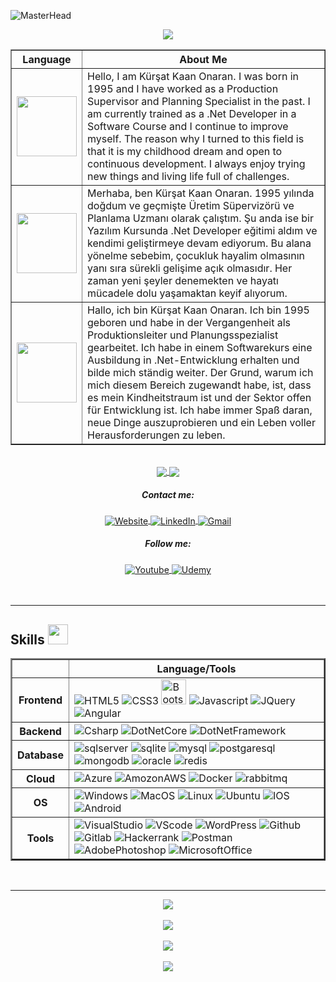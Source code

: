![MasterHead](https://github.com/KursatKaan/KursatKaan/assets/140398297/8b98b574-e9cc-4fa4-b8e5-056ef91435d8)

<!-- Title -->
<p align="center">
    <img src="https://readme-typing-svg.herokuapp.com/?lines=Hello+Welcome+to+my+Github+page;I+am+a+Fullstack+Software+Developer&font=Fira%20Code&center=true&width=740&height=45&color=293462&vCenter=true&size=30">
</p>
<!-- End Title -->

<!-- About Me -->
<table border="1" width="70%" cellpadding="10" cellspacing="10">
    <thead>
      <tr>
        <th>Language</th>
        <th>About Me</th>
      </tr>
    </thead>
    <tbody>
        <tr>
            <td><img src="https://bewerbung.co/wp-content/uploads/2018/07/bewerbung-englisch.jpg" width='96'></td>
            <td>Hello, I am Kürşat Kaan Onaran. I was born in 1995 and I have worked as a Production Supervisor and Planning Specialist in the past. I am currently trained as a .Net Developer in a Software Course and I continue to improve myself. The reason why I turned to this field is that it is my childhood dream and open to continuous development. I always enjoy trying new things and living life full of challenges. 
            </td>
         </tr>
          <tr>
            <td><img src="https://upload.wikimedia.org/wikipedia/commons/thumb/b/b4/Flag_of_Turkey.svg/1200px-Flag_of_Turkey.svg.png" width='96'></td>
            <td>Merhaba, ben Kürşat Kaan Onaran. 1995 yılında doğdum ve geçmişte Üretim Süpervizörü ve Planlama Uzmanı olarak çalıştım. Şu anda ise bir Yazılım Kursunda .Net Developer eğitimi aldım ve kendimi geliştirmeye devam ediyorum. Bu alana yönelme sebebim, çocukluk hayalim olmasının yanı sıra sürekli gelişime açık olmasıdır. Her zaman yeni şeyler denemekten ve hayatı mücadele dolu yaşamaktan keyif alıyorum.</td>
          </tr>
          <tr>
            <td><img src="https://upload.wikimedia.org/wikipedia/en/thumb/b/ba/Flag_of_Germany.svg/1200px-Flag_of_Germany.svg.png" width='96'></td>
            <td>Hallo, ich bin Kürşat Kaan Onaran. Ich bin 1995 geboren und habe in der Vergangenheit als Produktionsleiter und Planungsspezialist gearbeitet. Ich habe in einem Softwarekurs eine Ausbildung in .Net-Entwicklung erhalten und bilde mich ständig weiter. Der Grund, warum ich mich diesem Bereich zugewandt habe, ist, dass es mein Kindheitstraum ist und der Sektor offen für Entwicklung ist. Ich habe immer Spaß daran, neue Dinge auszuprobieren und ein Leben voller Herausforderungen zu leben.</td>
          </tr>
    </tbody>
</table>
<!-- End About Me -->

<br>

<!-- Contact Me -->
<div align="center">
    <div>
        <a href="https://github.com/KursatKaan/github-profile-views-counter">
            <img align="center" src="https://komarev.com/ghpvc/?username=KursatKaan&color=blue">
        </a>
        <a href="https://github.com/KursatKaan?tab=followers">
            <img align="center"  src="https://img.shields.io/github/followers/KursatKaan?style=flat-square&color=red">
        </a>      
    </div>
    <div>
        <h5><a>Contact me:</a></h5>
    </div>
    <div>
      <a href="#" target="_blank">
            <img align="center" src="https://img.shields.io/badge/website-000000?style=for-the-badge&logo=About.me&logoColor=white" alt="Website">
        </a>
      <a href="https://www.linkedin.com/in/kursatkaanonaran" target="_blank">
            <img align="center" src="https://img.shields.io/badge/LinkedIn-0077B5?style=for-the-badge&logo=linkedin&logoColor=white" alt="LinkedIn">
        </a>
      <a href="mailto:kursatkaanonaran@gmail.com" target="_blank">
            <img align="center" src="https://img.shields.io/badge/Gmail-D14836?style=for-the-badge&logo=gmail&logoColor=white" alt="Gmail">
        </a>
      <br>
    </div>
    <div>
        <h5><a>Follow me:</a></h5>
    </div>
    <div>
      <a href="#" target="_blank">
            <img align="center" src="https://img.shields.io/badge/YouTube_Music-FF0000?style=for-the-badge&logo=youtube-music&logoColor=white" alt="Youtube">
      </a>
      <a href="#" target="_blank">
            <img align="center" src="https://img.shields.io/badge/Udemy-EC5252?style=for-the-badge&logo=Udemy&logoColor=white" alt="Udemy">
      </a>
    </div>
    <br>
</div>
<!-- End Contact Me -->
<br>
<hr />

<!-- Skills -->
<div>
    <div>
        <h2> Skills <img src = "https://media2.giphy.com/media/QssGEmpkyEOhBCb7e1/giphy.gif?cid=ecf05e47a0n3gi1bfqntqmob8g9aid1oyj2wr3ds3mg700bl&rid=giphy.gif" width = 32> </h2>
    </div>
    <div>
        <table border="2" width="70%" cellpadding="10" cellspacing="10">
            <thead>
              <tr>
                <th></th>
                <th>Language/Tools</th>
              </tr>
            </thead>
            <tbody>
                <tr>
                    <th>Frontend</td>
                      <td>
                        <img src="https://img.shields.io/badge/HTML5-E34F26?style=for-the-badge&logo=html5&logoColor=white" alt="HTML5" />
                        <img src="https://img.shields.io/badge/CSS3-1572B6?style=for-the-badge&logo=css3&logoColor=white" alt="CSS3" />
                        <img src="https://img.shields.io/badge/Bootstrap-563D7C?style=for-the-badge&logo=bootstrap&logoColor=white"  height="40" alt="Bootstrap5"/>
                        <img src="https://img.shields.io/badge/JavaScript-323330?style=for-the-badge&logo=javascript&logoColor=F7DF1E" alt="Javascript"/>
                        <img src="https://img.shields.io/badge/jQuery-0769AD?style=for-the-badge&logo=jquery&logoColor=white" alt="JQuery"/>
                        <img src="https://img.shields.io/badge/Angular-DD0031?style=for-the-badge&logo=angular&logoColor=white" alt="Angular"/>
                        <!--<img src="https://img.shields.io/badge/Sass-CC6699?style=for-the-badge&logo=sass&logoColor=white" alt="SASS" />-->
                        <!--<img src="https://img.shields.io/badge/React-20232A?style=for-the-badge&logo=react&logoColor=61DAFB" alt="React" />-->
                        <!--<img src="https://img.shields.io/badge/TypeScript-007ACC?style=for-the-badge&logo=typescript&logoColor=white" alt="Typescript"/>-->
                    </td>
                 </tr>
                  <tr>
                    <th>Backend</td>
                    <td>
                        <img src="https://img.shields.io/badge/C%23-512BD4?style=for-the-badge&logo=csharp&logoColor=white" alt="Csharp" />  
                        <img src="https://img.shields.io/badge/.NET%20Core-512BD4?style=for-the-badge&logo=dotnet&logoColor=white" alt="DotNetCore" />
                        <img src="https://img.shields.io/badge/.NET%20Framework-512BD4?style=for-the-badge&logo=dotnet&logoColor=white" alt="DotNetFramework" />
                    </td>
                  </tr>
                  <tr>
                    <th>Database</td>
                      <td>
                        <img src="https://img.shields.io/badge/Microsoft%20SQL%20Server-CC2927?style=for-the-badge&logo=microsoft%20sql%20server&logoColor=white" alt="sqlserver"/>
                        <img src="https://img.shields.io/badge/Sqlite-003B57?style=for-the-badge&logo=sqlite&logoColor=white" alt="sqlite"/>
                        <img src="https://img.shields.io/badge/MySQL-005C84?style=for-the-badge&logo=mysql&logoColor=white" alt="mysql"/>
                        <img src="https://img.shields.io/badge/PostgreSQL-316192?style=for-the-badge&logo=postgresql&logoColor=white" alt="postgaresql"/>
                        <img src="https://img.shields.io/badge/MongoDB-4EA94B?style=for-the-badge&logo=mongodb&logoColor=white" alt="mongodb"/>
                        <img src="https://img.shields.io/badge/Oracle-F80000?style=for-the-badge&logo=Oracle&logoColor=white" alt="oracle"/>
                        <img src="https://img.shields.io/badge/redis-%23DD0031.svg?&style=for-the-badge&logo=redis&logoColor=white" alt="redis"/>
                    </td>
                  </tr>
                  <tr>
                    <th>Cloud</td>
                     <td>
                        <img src="https://img.shields.io/badge/microsoft%20azure-0089D6?style=for-the-badge&logo=microsoft-azure&logoColor=white" alt="Azure"/>
                        <img src="https://img.shields.io/badge/Amazon_AWS-FF9900?style=for-the-badge&logo=amazonaws&logoColor=white" alt="AmozonAWS"/>
                       <img src="https://img.shields.io/badge/Docker-2CA5E0?style=for-the-badge&logo=docker&logoColor=white" alt="Docker"/>
                       <img src="https://img.shields.io/badge/rabbitmq-%23FF6600.svg?&style=for-the-badge&logo=rabbitmq&logoColor=white" alt="rabbitmq"/>
                    </td>
                  </tr>
                  <tr>
                    <th>OS</td>
                      <td>
                        <img src ="https://img.shields.io/badge/Windows-0078D6?style=for-the-badge&logo=windows&logoColor=white" alt="Windows"/>
                        <img src ="https://img.shields.io/badge/mac%20os-000000?style=for-the-badge&logo=apple&logoColor=white" alt="MacOS"/>
                        <img src ="https://img.shields.io/badge/Linux-FCC624?style=for-the-badge&logo=linux&logoColor=black" alt="Linux"/>
                        <img src ="https://img.shields.io/badge/Ubuntu-E95420?style=for-the-badge&logo=ubuntu&logoColor=white" alt="Ubuntu"/>
                        <img src ="https://img.shields.io/badge/iOS-000000?style=for-the-badge&logo=ios&logoColor=white" alt="IOS"/>
                        <img src ="https://img.shields.io/badge/Android-3DDC84?style=for-the-badge&logo=android&logoColor=white" alt="Android"/>
                    </td>
                  </tr>
                  <tr>
                    <th>Tools</th>
                      <td>
                        <img src="https://img.shields.io/badge/Visual_Studio-5C2D91?style=for-the-badge&logo=visual%20studio&logoColor=white" alt="VisualStudio"/>
                        <img src ="https://img.shields.io/badge/VSCode-0078D4?style=for-the-badge&logo=visual%20studio%20code&logoColor=white" alt="VScode"/>
                        <img src ="https://img.shields.io/badge/Wordpress-21759B?style=for-the-badge&logo=wordpress&logoColor=white" alt="WordPress"/>
                        <img src="https://img.shields.io/badge/GitHub-100000?style=for-the-badge&logo=github&logoColor=white" alt="Github"/>   
                        <img src="https://img.shields.io/badge/GitLab-330F63?style=for-the-badge&logo=gitlab&logoColor=white" alt="Gitlab"/>
                        <img src="https://img.shields.io/badge/-Hackerrank-2EC866?style=for-the-badge&logo=HackerRank&logoColor=white" alt="Hackerrank"/>
                        <img src ="https://img.shields.io/badge/Postman-FF6C37?style=for-the-badge&logo=Postman&logoColor=white" alt="Postman"/>
                        <img src ="https://img.shields.io/badge/Adobe%20Photoshop-31A8FF?style=for-the-badge&logo=Adobe%20Photoshop&logoColor=black" alt="AdobePhotoshop"/>
                        <img src ="https://img.shields.io/badge/Microsoft_Office-D83B01?style=for-the-badge&logo=microsoft-office&logoColor=white" alt="MicrosoftOffice"/>     
                    </td>
                  </tr>
            </tbody>
        </table>
    </div>
</div>
<!-- End Skills -->
<br>
<hr />

<!-- Statistics -->
<div align="center">
  <div>
    <img src="https://github-profile-trophy.vercel.app/?username=fdeniz07&theme=darkhub&no-frame=true&column=4&margin-w=36&margin-h=12" />
  </div>
  <br>
    <!-- <div>
        <a href="https://github.com/ryo-ma/github-profile-trophy">
            <img src="https://github-profile-trophy.vercel.app/?username=KursatKaan&row=1&column=7&theme=darkhub" alt="KursatKaan" />
        </a>
    </div> -->
    <div>
        <a href="https://github.com/KursatKaan">
            <img align="center" src="https://github-readme-stats-sigma-five.vercel.app/api?username=KursatKaan&show_icons=true&bg_color=0d1117&text_color=bdc3c7&title_color=f1c40f&icon_color=f1c40f&hide_border=false" />
        </a>
        <br>
        <br>
        <a href="https://git.io/streak-stats">
            <img align="center" src="https://streak-stats.demolab.com?user=KursatKaan&theme=highcontrast&mode=weekly&exclude_days=Mon" />
        </a>
    </div>
    <br>
    <div>
        <a href="https://github.com/KursatKaan">
            <img align="center" src="https://github-readme-stats-sigma-five.vercel.app/api/top-langs/?username=KursatKaan&bg_color=0d1117&text_color=bdc3c7&title_color=f1c40f&hide_border=false&layout=compact&langs_count=10" />
        </a>
    </div>
</div>
<!-- End Statistics-->

